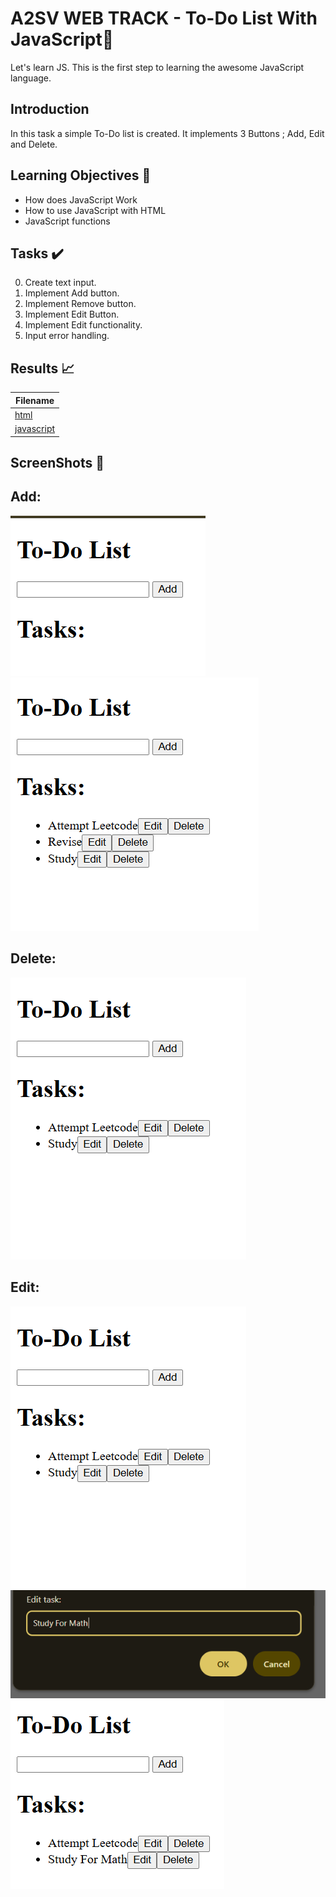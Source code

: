 # A2SV WEB TRACK - To-Do List With JavaScript📝

Let's learn JS. This is the first step to learning the awesome JavaScript language.

## Introduction

In this task a simple To-Do list is created. It implements 3 Buttons ; Add, Edit and Delete.

## Learning Objectives :bookmark_tabs:

* How does JavaScript Work
* How to use JavaScript with HTML
* JavaScript functions

## Tasks :heavy_check_mark:

0. Create text input.
1. Implement Add button.
2. Implement Remove button.
3. Implement Edit Button.
4. Implement Edit functionality.
5. Input error handling.

## Results :chart_with_upwards_trend:

| Filename |
| ------ |
| [html](https://github.com/omphilejmatsobe/to-do-js/blob/master/index.html)|
| [javascript](https://github.com/omphilejmatsobe/to-do-js/blob/master/script.js)|

## ScreenShots :bookmark_tabs:

## Add:

![Local Image](images/1.png)
![Local Image](images/3.png)
## Delete:

![Local Image](images/4.png)

## Edit:

![Local Image](images/4.png)
![Local Image](images/6.png)
![Local Image](images/7.png)




